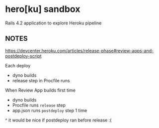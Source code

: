 # hero[ku] sandbox

Rails 4.2 application to explore Heroku pipeline

## NOTES

https://devcenter.heroku.com/articles/release-phase#review-apps-and-postdeploy-script

Each deploy

- dyno builds
- release step in Procfile runs

When Review App builds first time

- dyno builds
- Procfile runs `release` step
- app.json runs `postdeploy` step 1 time

^ it would be nice if postdeploy ran before release :(
